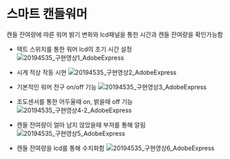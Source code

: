 # 스마트 캔들워머
캔들 잔여량에 따른 워머 밝기 변화와 lcd패널을 통한 시간과 캔들 잔여량을 확인가능함



- 택트 스위치를 통한 워머 lcd의 초기 시간 설정
![20194535_구현영상1_AdobeExpress](https://user-images.githubusercontent.com/96333497/180367185-e0e63f67-63f9-4fb3-9105-96f020554a26.gif)


- 시계 적상 작동 시현
![20194535_구현영상2_AdobeExpress](https://user-images.githubusercontent.com/96333497/180367869-1082f2ac-3714-4769-b839-7af674ec15b6.gif)


- 기본적인 워머 전구 on/off 기능
![20194535_구현영상3_AdobeExpress](https://user-images.githubusercontent.com/96333497/180367948-569817ea-ff62-4fda-b77b-be17ff8faa49.gif)


- 조도센서를 통한 어두울때 on, 밝을때 off 기능
![20194535_구현영상4-2_AdobeExpress](https://user-images.githubusercontent.com/96333497/180368386-a8f33580-24de-4e4f-a6c1-3739f0678067.gif)


- 캔들 잔여량이 얼마 남지 않았을때 부저를 통해 알림
![20194535_구현영상5_AdobeExpress](https://user-images.githubusercontent.com/96333497/180368781-f7e24c4b-b297-43e5-9314-8b1e97bcbe5b.gif)


- 캔들 잔여량을 lcd를 통해 수치화함
![20194535_구현영상6_AdobeExpress](https://user-images.githubusercontent.com/96333497/180370887-70216b10-dcbd-482e-a273-2ab04af64065.gif)
